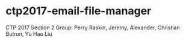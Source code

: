 # ctp2017-email-file-manager
CTP 2017 Section 2 Group: Perry Raskin, Jeremy, Alexander, Christian Butron, Yu Hao Liu
